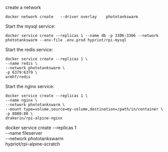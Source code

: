 create a network
```
docker network create   --driver overlay    phototankswarm
```

Start the mysql service:
```
docker service create --replicas 1 --name db -p 3306:3306 --network phototankswarm --env-file .env.prod hypriot/rpi-mysql
```

Start the redis service:
```
docker service create --replicas 1 \
--name redis \
--network phototankswarm \
-p 6379:6379 \
armhf/redis
```

Start the nginx service:
```
docker service create --replicas 1 \
--name nginx \
--network phototankswarm \
--mount type=volume,source=my-volume,destination=/path/in/container \
-p 8080:80 \
drakerin/rpi-alpine-nginx
```
docker service create --replicas 1 \
--name fileserver \
--network phototankswarm \
hypriot/rpi-alpine-scratch

